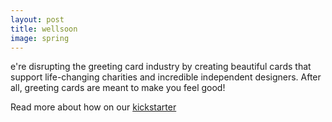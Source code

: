 ```yaml
---
layout: post
title: wellsoon
image: spring
---
```

<span class="caps" alt="W">e're</span> disrupting the greeting card industry by creating beautiful cards that support life-changing charities and incredible independent designers. After all, greeting cards are meant to make you feel good! 

Read more about how on our [kickstarter](#)
